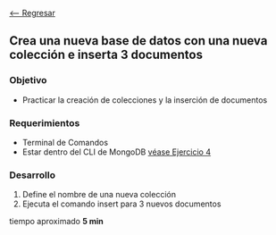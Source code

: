 [<-- Regresar](..)

## Crea una nueva base de datos con una nueva colección e inserta 3 documentos

### Objetivo

- Practicar la creación de colecciones y la inserción de documentos

### Requerimientos

- Terminal de Comandos
- Estar dentro del CLI de MongoDB [véase Ejercicio 4](../Ejercicio-04/)

### Desarrollo

1. Define el nombre de una nueva colección
2. Ejecuta el comando insert para 3 nuevos documentos

tiempo aproximado **5 min**